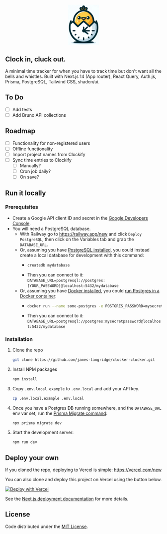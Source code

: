 <p align="center">
<br />
<img src="public/logo.png" width="100" height="auto">
</p>

## Clock in, cluck out.

A minimal time tracker for when you have to track time but don't want all the
bells and whistles. Built with Next.js 14 (App router), React Query, Auth.js,
Prisma, PostgreSQL, Tailwind CSS, shadcn/ui.

## To Do

- [ ] Add tests
- [ ] Add Bruno API collections

## Roadmap

- [ ] Functionality for non-registered users
- [ ] Offline functionality
- [ ] Import project names from Clockify
- [ ] Sync time entries to Clockify
  - [ ] Manually?
  - [ ] Cron job daily?
  - [ ] On save?

## Run it locally

### Prerequisites

- Create a Google API client ID and secret in the
  [Google Developers Console](https://developers.google.com/identity/oauth2/web/guides/get-google-api-clientid).
- You will need a PostgreSQL database.
  - With Railway go to https://railway.app/new and click `Deploy PostgreSQL`,
    then click on the Variables tab and grab the `DATABASE_URL`.
  - Or, assuming you have
    [PostgreSQL installed](https://www.postgresql.org/download/), you could
    instead create a local database for development with this command:
    - ```sh
      createdb mydatabase
      ```
    - Then you can connect to it:
      `DATABASE_URL=postgresql://postgres:[YOUR_PASSWORD]@localhost:5432/mydatabase`
  - Or, assuming you have
    [Docker installed](https://docs.docker.com/get-docker/), you could
    [run Postgres in a Docker container](https://hub.docker.com/_/postgres):
    - ```sh
      docker run --name some-postgres -e POSTGRES_PASSWORD=mysecretpassword -e POSTGRES_DB=mydatabase -p 5432:5432 -d postgres
      ```
    - Then you can connect to it:
      `DATABASE_URL=postgresql://postgres:mysecretpassword@localhost:5432/mydatabase`

### Installation

1. Clone the repo

   ```sh
   git clone https://github.com/james-langridge/clucker-clocker.git
   ```

2. Install NPM packages

   ```sh
   npm install
   ```

3. Copy `.env.local.example` to `.env.local` and add your API key.
   ```sh
   cp .env.local.example .env.local
   ```
4. Once you have a Postgres DB running somewhere, and the `DATABASE_URL` env var
   set, run the
   [Prisma Migrate command](https://www.prisma.io/docs/reference/api-reference/command-reference#migrate-dev):

   ```sh
   npx prisma migrate dev
   ```

5. Start the development server:
   ```sh
   npm run dev
   ```

## Deploy your own

If you cloned the repo, deploying to Vercel is simple: https://vercel.com/new

You can also clone and deploy this project on Vercel using the button below.

[![Deploy with Vercel](https://vercel.com/button)](https://vercel.com/new/clone?repository-url=https%3A%2F%2Fgithub.com%2Fjames-langridge%2Fclucker-clocker&env=DATABASE_URL,AUTH_SECRET,AUTH_GOOGLE_SECRET,AUTH_GOOGLE_ID,NEXTAUTH_URL)

See the [Next.js deployment documentation](https://nextjs.org/docs/deployment)
for more details.

## License

Code distributed under the
[MIT License](https://github.com/james-langridge/clucker-clocker/blob/main/LICENSE).
